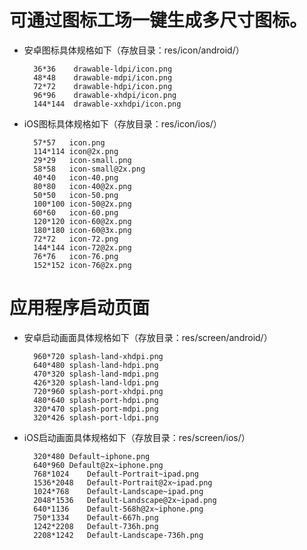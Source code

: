 # 可通过图标工场一键生成多尺寸图标。

* 安卓图标具体规格如下（存放目录：res/icon/android/）

        36*36    drawable-ldpi/icon.png
        48*48    drawable-mdpi/icon.png
        72*72    drawable-hdpi/icon.png
        96*96    drawable-xhdpi/icon.png
        144*144  drawable-xxhdpi/icon.png

* iOS图标具体规格如下（存放目录：res/icon/ios/）

        57*57   icon.png
        114*114 icon@2x.png
        29*29   icon-small.png
        58*58   icon-small@2x.png
        40*40   icon-40.png
        80*80   icon-40@2x.png
        50*50   icon-50.png
        100*100 icon-50@2x.png
        60*60   icon-60.png
        120*120 icon-60@2x.png
        180*180 icon-60@3x.png
        72*72   icon-72.png
        144*144 icon-72@2x.png
        76*76   icon-76.png
        152*152 icon-76@2x.png

# 应用程序启动页面

* 安卓启动画面具体规格如下（存放目录：res/screen/android/）

        960*720 splash-land-xhdpi.png
        640*480 splash-land-hdpi.png
        470*320 splash-land-mdpi.png
        426*320 splash-land-ldpi.png
        720*960 splash-port-xhdpi.png
        480*640 splash-port-hdpi.png
        320*470 splash-port-mdpi.png
        320*426 splash-port-ldpi.png

* iOS启动画面具体规格如下（存放目录：res/screen/ios/）

        320*480 Default~iphone.png
        640*960 Default@2x~iphone.png
        768*1024    Default-Portrait~ipad.png
        1536*2048   Default-Portrait@2x~ipad.png
        1024*768    Default-Landscape~ipad.png
        2048*1536   Default-Landscape@2x~ipad.png
        640*1136    Default-568h@2x~iphone.png
        750*1334    Default-667h.png
        1242*2208   Default-736h.png
        2208*1242   Default-Landscape-736h.png
